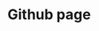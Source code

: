 <html>
	<head>
		<meta name="viewport" content="width=device-width, initial-scale=1, minimum-scale=1">
	</head>
	<body>
		<h1>Github page</h1>
	</body>

    
<script type='text/javascript'>
	function initEmbeddedMessaging() {
		try {
			embeddedservice_bootstrap.settings.language = 'en_US'; // For example, enter 'en' or 'en-US'

			embeddedservice_bootstrap.init(
				'00DHu00000CIkCt',
				'Github_page',
				'https://clozano-241105-36-demo.my.site.com/ESWGithubpage1740445421452',
				{
					scrt2URL: 'https://clozano-241105-36-demo.my.salesforce-scrt.com'
				}
			);
		} catch (err) {
			console.error('Error loading Embedded Messaging: ', err);
		}
	};
</script>
<script type='text/javascript' src='https://clozano-241105-36-demo.my.site.com/ESWGithubpage1740445421452/assets/js/bootstrap.min.js' onload='initEmbeddedMessaging()'></script>

</html>
